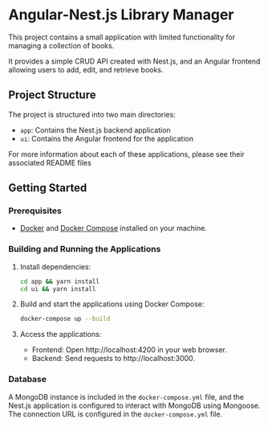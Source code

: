 # Angular-Nest.js Library Manager

This project contains a small application with limited functionality for managing a collection of books.

It provides a simple CRUD API created with Nest.js, and an Angular frontend allowing users to add, edit, and retrieve books.

## Project Structure

The project is structured into two main directories:

- `app`: Contains the Nest.js backend application
- `ui`: Contains the Angular frontend for the application

For more information about each of these applications, please see their associated README files

## Getting Started

### Prerequisites

- [Docker](https://www.docker.com/get-started) and [Docker Compose](https://docs.docker.com/compose/install/) installed on your machine.

### Building and Running the Applications

1. Install dependencies:

   ```bash
   cd app && yarn install
   cd ui && yarn install
   ```

2. Build and start the applications using Docker Compose:

   ```bash
   docker-compose up --build
   ```

3. Access the applications:
   - Frontend: Open http://localhost:4200 in your web browser.
   - Backend: Send requests to http://localhost:3000.

### Database

A MongoDB instance is included in the `docker-compose.yml` file, and the Nest.js application is configured to interact with MongoDB using Mongoose. The connection URL is configured in the `docker-compose.yml` file.
